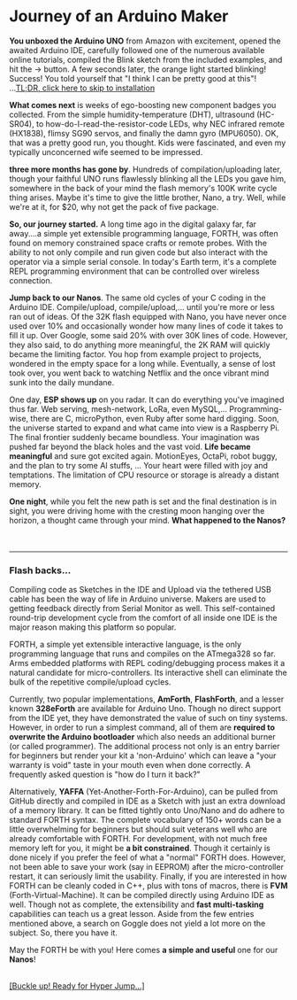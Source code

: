 # Journey of an Arduino Maker

**You unboxed the Arduino UNO** from Amazon with excitement, opened the awaited Arduino IDE, carefully followed one of the numerous available online tutorials, compiled the Blink sketch from the included examples, and hit the -> button. A few seconds later, the orange light started blinking! Success! You told yourself that "I think I can be pretty good at this"! ...<a href="https://chochain.github.io/nanoFORTH/html/page2.html" target="_blank">TL;DR, click here to skip to installation</a>

**What comes next** is weeks of ego-boosting new component badges you collected. From the simple humidity-temperature (DHT), ultrasound (HC-SR04), to how-do-I-read-the-resistor-code LEDs, why NEC infrared remote (HX1838), flimsy SG90 servos, and finally the damn gyro (MPU6050). OK, that was a pretty good run, you thought. Kids were fascinated, and even my typically unconcerned wife seemed to be impressed.

**three more months has gone by**. Hundreds of compilation/uploading later, though your faithful UNO runs flawlessly blinking all the LEDs you gave him, somewhere in the back of your mind the flash memory's 100K write cycle thing arises. Maybe it's time to give the little brother, Nano, a try. Well, while we're at it, for $20, why not get the pack of five package.

**So, our journey started.** A long time ago in the digital galaxy far, far away....a simple yet extensible programming language, FORTH, was often found on memory constrained space crafts or remote probes. With the ability to not only compile and run given code but also interact with the operator via a simple serial console. In today's Earth term, it's a complete REPL programming environment that can be controlled over wireless connection.

**Jump back to our Nanos**. The same old cycles of your C coding in the Arduino IDE. Compile/upload, compile/upload,... until you're more or less ran out of ideas. Of the 32K flash equipped with Nano, you have never once used over 10% and occasionally wonder how many lines of code it takes to fill it up. Over Google, some said 20% with over 30K lines of code. However, they also said, to do anything more meaningful, the 2K RAM will quickly became the limiting factor. You hop from example project to projects, wondered in the empty space for a long while. Eventually, a sense of lost took over, you went back to watching Netflix and the once vibrant mind sunk into the daily mundane.

One day, **ESP shows up** on you radar. It can do everything you've imagined thus far. Web serving, mesh-network, LoRa, even MySQL,... Programming-wise, there are C, microPython, even Ruby after some hard digging. Soon, the universe started to expand and what came into view is a Raspberry Pi. The final frontier suddenly became boundless. Your imagination was pushed far beyond the black holes and the vast void. **Life became meaningful** and sure got excited again. MotionEyes, OctaPi, robot buggy, and the plan to try some AI stuffs, ... Your heart were filled with joy and temptations. The limitation of CPU resource or storage is already a distant memory.

**One night**, while you felt the new path is set and the final destination is in sight, you were driving home with the cresting moon hanging over the horizon, a thought came through your mind. **What happened to the Nanos?**
<br/>
<br/>
<br/>
***
### Flash backs...

Compiling code as Sketches in the IDE and Upload via the tethered USB cable has been the way of life in Arduino universe. Makers are used to getting feedback directly from Serial Monitor as well. This self-contained round-trip development cycle from the comfort of all inside one IDE is the major reason making this platform so popular.

FORTH, a simple yet extensible interactive language, is the only programming language that runs and compiles on the ATmega328 so far. Arms embedded platforms with REPL coding/debugging process makes it a natural candidate for micro-controllers. Its interactive shell can eliminate the bulk of the repetitive compile/upload cycles.

Currently, two popular implementations, **AmForth**, **FlashForth**, and a lesser known **328eForth** are available for Arduino Uno. Though no direct support from the IDE yet, they have demonstrated the value of such on tiny systems. However, in order to run a simplest command, all of them are **required to overwrite the Arduino bootloader** which also needs an additional burner (or called programmer). The additional process not only is an entry barrier for beginners but render your kit a 'non-Arduino' which can leave a "your warranty is void" taste in your mouth even when done correctly. A frequently asked question is "how do I turn it back?"

Alternatively, **YAFFA** (Yet-Another-Forth-For-Arduino), can be pulled from GitHub directly and compiled in IDE as a Sketch with just an extra download of a memory library. It can be fitted tightly onto Uno/Nano and do adhere to standard FORTH syntax. The complete vocabulary of 150+ words can be a little overwhelming for beginners but should suit veterans well who are already comfortable with FORTH. For development, with not much free memory left for you, it might be **a bit constrained**. Though it certainly is done nicely if you prefer the feel of what a "normal" FORTH does. However, not been able to save your work (say in EEPROM) after the micro-controller restart, it can seriously limit the usability. Finally, if you are interested in how FORTH can be cleanly coded in C++, plus with tons of macros, there is **FVM** (Forth-Virtual-Machine). It can be compiled directly using Arduino IDE as well. Though not as complete, the extensibility and **fast multi-tasking** capabilities can teach us a great lesson. Aside from the few entries mentioned above, a search on Goggle does not yield a lot more on the subject. So, there you have it.

May the FORTH be with you! Here comes **a simple and useful** one for our **Nanos**!

<br/>
<a href="https://chochain.github.io/nanoFORTH/html/page1.html">[Buckle up! Ready for Hyper Jump...]</a>


